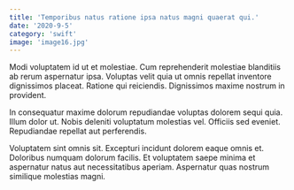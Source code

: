 ```yaml
---
title: 'Temporibus natus ratione ipsa natus magni quaerat qui.'
date: '2020-9-5'
category: 'swift'
image: 'image16.jpg'
---
```


Modi voluptatem id ut et molestiae. Cum reprehenderit molestiae blanditiis ab rerum aspernatur ipsa. Voluptas velit quia ut omnis repellat inventore dignissimos placeat. Ratione qui reiciendis. Dignissimos maxime nostrum in provident.
 In consequatur maxime dolorum repudiandae voluptas dolorem sequi quia. Illum dolor ut. Nobis deleniti voluptatum molestias vel. Officiis sed eveniet. Repudiandae repellat aut perferendis.
 Voluptatem sint omnis sit. Excepturi incidunt dolorem eaque omnis et. Doloribus numquam dolorum facilis. Et voluptatem saepe minima et aspernatur natus aut necessitatibus aperiam. Aspernatur quas nostrum similique molestias magni.
